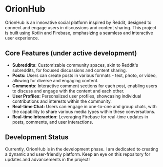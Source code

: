 # OrionHub

OrionHub is an innovative social platform inspired by Reddit, designed to connect and engage users in discussions and content sharing. This project is built using Kotlin and Firebase, emphasizing a seamless and interactive user experience.

## Core Features (under active development)

- **Subreddits:** Customizable community spaces, akin to Reddit's subreddits, for focused discussions and content sharing.
- **Posts:** Users can create posts in various formats - text, photo, or video, allowing for diverse and engaging content.
- **Comments:** Interactive comment sections for each post, enabling users to discuss and engage with the content and each other.
- **User Profiles:** Personalized user profiles, showcasing individual contributions and interests within the community.
- **Real-time Chat:** Users can engage in one-to-one and group chats, with the capability to share various media types within these conversations.
- **Real-time Interaction:** Leveraging Firebase for real-time updates in posts, comments, and user interactions.

## Development Status

Currently, OrionHub is in the development phase. I am dedicated to creating a dynamic and user-friendly platform. Keep an eye on this repository for updates and advancements in the project!

